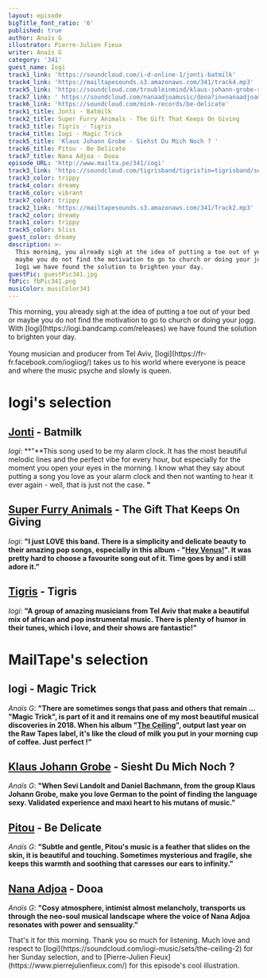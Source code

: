 ```yaml
---
layout: episode
bigTitle_font_ratio: '6'
published: true
author: Anaïs G
illustrator: Pierre-Julien Fieux
writer: Anaïs G
category: '341'
guest_name: Iogi
track1_link: 'https://soundcloud.com/i-d-online-1/jonti-batmilk'
track4_link: 'https://mailtapesounds.s3.amazonaws.com/341/track4.mp3'
track5_link: 'https://soundcloud.com/troubleinmind/klaus-johann-grobe-siehst-du-mich-noch-trouble-in-mind-records'
track7_link: ' https://soundcloud.com/nanaadjoamusic/dooa?in=nanaadjoamusic/sets/a-tale-so-familiar-1'
track6_link: 'https://soundcloud.com/mink-records/be-delicate'
track1_title: Jonti - Batmilk
track2_title: Super Furry Animals - The Gift That Keeps On Giving
track3_title: Tigris - Tigris
track4_title: Iogi - Magic Trick
track5_title: 'Klaus Johann Grobe - Siehst Du Mich Noch ? '
track6_title: Pitou - Be Delicate
track7_title: Nana Adjoa - Dooa
episode_URL: 'http://www.mailta.pe/341/iogi'
track3_link: 'https://soundcloud.com/tigrisband/tigris?in=tigrisband/sets/tigris'
track3_color: trippy
track4_color: dreamy
track6_color: vibrant
track7_color: trippy
track2_link: 'https://mailtapesounds.s3.amazonaws.com/341/Track2.mp3'
track2_color: dreamy
track1_color: trippy
track5_color: bliss
guest_color: dreamy
description: >-
  This morning, you already sigh at the idea of putting a toe out of your bed or
  maybe you do not find the motivation to go to church or doing your jogg. With
  Iogi we have found the solution to brighten your day.
guestPic: guestPic341.jpg
fbPic: fbPic341.png
musiColor: musiColor341
---
```



<p id="introduction">This morning, you already sigh at the idea of putting a toe out of your bed or maybe you do not find the motivation to go to church or doing your jogg. With [Iogi](https://iogi.bandcamp.com/releases) we have found the solution to brighten your day.
<br><br>
Young musician and producer from Tel Aviv, [Iogi](https://fr-fr.facebook.com/iogiiog/) takes us to his world where everyone is peace and where the music psyche and slowly is queen.</p>


# Iogi's selection

## [Jonti](https://soundcloud.com/jontidanimals) - Batmilk
_Iogi_: **"**This song used to be my alarm clock. It has the most beautiful melodic lines and the perfect vibe for every hour, but especially for the moment you open your eyes in the morning. I know what they say about putting a song you love as your alarm clock and then not wanting to hear it ever again - well, that is just not the case.  **"**

## [Super Furry Animals](http://www.superfurry.com/) - The Gift That Keeps On Giving
_Iogi_: **"**I just LOVE this band. There is a simplicity and delicate beauty to their amazing pop songs, especially in this album - "[Hey Venus!](https://en.wikipedia.org/wiki/Hey_Venus!)". It was pretty hard to choose a favourite song out of it. Time goes by and i still adore it.**"**

## [Tigris](https://soundcloud.com/tigrisband) - Tigris
_Iogi_: **"**A group of amazing musicians from Tel Aviv that make a beautiful mix of african and pop instrumental music. There is plenty of humor in their tunes, which i love, and their shows are fantastic!**"**


# MailTape's selection

## Iogi - Magic Trick
_Anaïs G_: **"**There are sometimes songs that pass and others that remain ... "Magic Trick", is part of it and it remains one of my most beautiful musical discoveries in 2018. When his album "[The Ceiling](https://iogi.bandcamp.com/releases)", output last year on the Raw Tapes label, it's like the cloud of milk you put in your morning cup of coffee. Just perfect !**"**

## [Klaus Johann Grobe](https://klausjohanngrobe.bandcamp.com/) - Siesht Du Mich Noch ? 
_Anaïs G_: **"**When Sevi Landolt and Daniel Bachmann, from the group Klaus Johann Grobe, make you love German to the point of finding the language sexy. Validated experience and maxi heart to his mutans of music.**"**

## [Pitou](http://www.pitoumusic.com/) - Be Delicate
_Anaïs G_: **"**Subtle and gentle, Pitou's music is a feather that slides on the skin, it is beautiful and touching. Sometimes mysterious and fragile, she keeps this warmth and soothing that caresses our ears to infinity.**"**

## [Nana Adjoa](https://soundcloud.com/nanaadjoamusic) - Dooa
_Anaïs G_: **"**Cosy atmosphere, intimist almost melancholy, transports us through the neo-soul musical landscape where the voice of Nana Adjoa resonates with power and sensuality.**"**


<p id="outroduction">That's it for this morning. Thank you so much for listening. Much love and respect to [Iogi](https://soundcloud.com/iogi-music/sets/the-ceiling-2) for her Sunday selection, and to [Pierre-Julien Fieux](https://www.pierrejulienfieux.com/) for this episode's cool illustration.</p>
